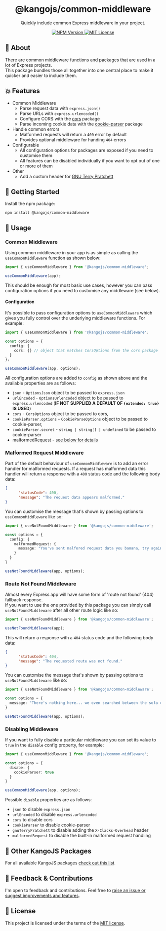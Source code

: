 <div align="center">
<h1>@kangojs/common-middleware</h1>
<p>Quickly include common Express middleware in your project.</p>

<div>
  <a href="https://www.npmjs.com/package/@kangojs/common-middleware" target="_blank">
    <img src="https://img.shields.io/npm/v/@kangojs/common-middleware?style=flat-square" alt="NPM Version" />
  </a>
  <a href="https://choosealicense.com/licenses/mit/" target="_blank">
    <img src="https://img.shields.io/npm/l/@kangojs/common-middleware?style=flat-square" alt="MIT License" />
  </a>
</div>
</div>

## 🤔 About
There are common middleware functions and packages that are used in a lot of Express projects.  
This package bundles those all together into one central place to make it quicker and easier to include them.

## 💥 Features
- Common Middleware
  - Parse request data with `express.json()`
  - Parse URLs with `express.urlencoded()`
  - Configure CORS with the [cors](https://www.npmjs.com/package/cors) package
  - Parse incoming cookie data with the [cookie-parser](https://www.npmjs.com/package/cookie-parser) package
- Handle common errors
  - Malformed requests will return a `400` error by default
  - Provides optional middleware for handing `404` errors
- Configurable
  - All configuration options for packages are exposed if you need to customise them
  - All features can be disabled individually if you want to opt out of one or more of them
- Other
  - Add a custom header for [GNU Terry Pratchett](http://www.gnuterrypratchett.com/)

## 🚀 Getting Started
Install the npm package:
```shell
npm install @kangojs/common-middleware
```

## 👷 Usage

### Common Middleware
Using common middleware in your app is as simple as calling the `useCommonMiddleware` function as shown below:

```typescript
import { useCommonMiddleware } from '@kangojs/common-middleware';

useCommonMiddleware(app);
```

This should be enough for most basic use cases, however you can pass configuration options if you need to customise any middleware (see below).

#### Configuration
It's possible to pass configuration options to `useCommonMiddleware` which gives you fully control over the underlying middleware functions. For example:

```typescript
import { useCommonMiddleware } from '@kangojs/common-middleware';

const options = {
  config: {
    cors: {} // object that matches CorsOptions from the cors package
  }
};

useCommonMiddleware(app, options);
```

All configuration options are added to `config` as shown above and the available properties are as follows:
- `json` - `OptionsJson` object to be passed to `express.json`
- `urlEncoded` - `OptionsUrlencoded` object to be passed to `express.urlencoded` (**IF NOT SUPPLIED A DEFAULT OF `{extended: true}` IS USED**)
- `cors` - `CorsOptions` object to be passed to cors,
- `cookieParser.options` - `CookieParseOptions` object to be passed to cookie-parser,
- `cookieParser.secret` - `string | string[] | undefined` to be passed to cookie-parser
- malformedRequest - [see below for details](#malformed-request-middleware)

### Malformed Request Middleware
Part of the default behaviour of `useCommonMiddleware` is to add an error handler for malformed requests.
If a request has malformed data this handler will return a response with a `400` status code and the following body data:

```json
{
      "statusCode": 400,
      "message": "The request data appears malformed."
}
```

You can customise the message that's shown by passing options to `useCommonMiddleware` like so:

```typescript
import { useNotFoundMiddleware } from '@kangojs/common-middleware';

const options = {
  config: {
    malformedRequest: {
      message: "You've sent malfored request data you banana, try again."
    }
  }
}

useNotFoundMiddleware(app, options);
```

### Route Not Found Middleware
Almost every Express app will have some form of 'route not found' (404) fallback response.  
If you want to use the one provided by this package you can simply call `useNotFoundMiddleware` after all other route logic like so:

```typescript
import { useNotFoundMiddleware } from '@kangojs/common-middleware';

useNotFoundMiddleware(app);
```

This will return a response with a `404` status code and the following body data:

```json
{
      "statusCode": 404,
      "message": "The requested route was not found."
}
```

You can customise the message that's shown by passing options to `useNotFoundMiddleware` like so:

```typescript
import { useNotFoundMiddleware } from '@kangojs/common-middleware';

const options = {
  message: "There's nothing here... we even searched between the sofa cushions."
}

useNotFoundMiddleware(app, options);
```

### Disabling Middleware
If you want to fully disable a particular middleware you can set its value to `true` in the `disable` config property, for example:

```typescript
import { useCommonMiddleware } from '@kangojs/common-middleware';

const options = {
  disabe: {
    cookieParser: true
  }
}

useCommonMiddleware(app, options);
```

Possible `disable` properties are as follows:
- `json` to disable `express.json`
- `urlEncoded` to disable `express.urlencoded`
- `cors` to disable cors
- `cookieParser` to disable cookie-parser
- `gnuTerryPratchett` to disable adding the `X-Clacks-Overhead` header
- `malformedRequest` to disable the built-in malformed request handling

## 🧰 Other KangoJS Packages
For all available KangoJS packages [check out this list](https://github.com/kangojs/kangojs#-other-kangojs-packages).

## 💬 Feedback & Contributions
I'm open to feedback and contributions. Feel free to [raise an issue or suggest improvements and features](https://github.com/kangojs/kangojs/issues).

## 📝 License
This project is licensed under the terms of the [MIT license](https://choosealicense.com/licenses/mit/).
